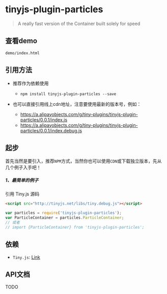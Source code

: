 # tinyjs-plugin-particles

> A really fast version of the Container built solely for speed

## 查看demo

`demo/index.html`

## 引用方法

- 推荐作为依赖使用

  - `npm install tinyjs-plugin-particles --save`

- 也可以直接引用线上cdn地址，注意要使用最新的版本号，例如：

  - https://a.alipayobjects.com/g/tiny-plugins/tinyjs-plugin-particles/0.0.1/index.js
  - https://a.alipayobjects.com/g/tiny-plugins/tinyjs-plugin-particles/0.0.1/index.debug.js

## 起步
首先当然是要引入，推荐`NPM`方式，当然你也可以使用`CDN`或下载独立版本，先从几个例子入手吧！

##### 1、最简单的例子

引用 Tiny.js 源码
``` html
<script src="http://tinyjs.net/libs/tiny.debug.js"></script>
```
``` js
var particles = require('tinyjs-plugin-particles');
var ParticleContainer = particles.ParticleContainer;
// 或者
// import {ParticleContainer} from 'tinyjs-plugin-particles';
```

## 依赖
- `Tiny.js`: [Link](http://tinyjs.net/#/docs/api)

## API文档

TODO
